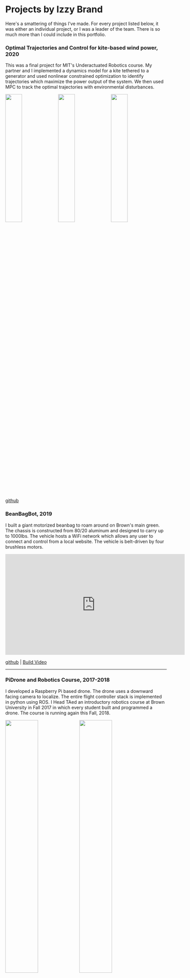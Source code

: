 # Projects by Izzy Brand
Here's a smattering of things I've made. For every project listed below, it was either an individual project, or I was a leader of the team. There is so much more than I could include in this portfolio.

### Optimal Trajectories and Control for kite-based wind power, 2020

This was a final project for MIT's Underactuated Robotics course. My partner and I implemented a dynamics model for a kite tethered to a generator and used nonlinear constrained optimization to identify trajectories which maximize the power output of the system. We then used MPC to track the optimal trajectories with environmental disturbances.

<p float="left">
  <img src="kiteTrajOpt/static_symmetric_traj.png" width="32%" />
  <img src="kiteTrajOpt/track_traj.gif" width="32%" />
  <img src="kiteTrajOpt/power_traj.png" width="32%" />
</p>

[github](https://github.com/IzzyBrand/kiteTrajOpt)

### BeanBagBot, 2019

I built a giant motorized beanbag to roam around on Brown's main green. The chassis is constructed from 80/20 aluminum and designed to carry up to 1000lbs. The vehicle hosts a WiFi network which allows any user to connect and control from a local website. The vehicle is belt-driven by four brushless motors.

<iframe width="560" height="315" src="https://www.youtube.com/embed/sxEttaBrUHI" frameborder="0" allow="accelerometer; autoplay; encrypted-media; gyroscope; picture-in-picture" allowfullscreen></iframe>

[github](https://github.com/IzzyBrand/beanbagbot) |  [Build Video](https://www.youtube.com/watch?v=sxEttaBrUHI)

---

### PiDrone and Robotics Course, 2017-2018

I developed a Raspberry Pi based drone. The drone uses a downward facing camera to localize. The entire flight controller stack is implemented in python using ROS. I Head TAed an introductory robotics course at Brown University in Fall 2017 in which every student built and programmed a drone. The course is running again this Fall, 2018.

<p float="left">
  <img src="pidrone/components.JPG" width="45%" />
  <img src="pidrone/drone.JPG" width="45%" />
</p>

[github](https://github.com/h2r/pidrone_pkg) | [IRoS Paper](http://h2r.cs.brown.edu/wp-content/uploads/pidrone18.pdf) | [2017 Course Website](http://cs.brown.edu/courses/cs1951r/website_2017/)

---

### High altitude autonomous glider, 2018

I scratch built a flying wing glider equipped with a Pixhawk, a Raspberry Pi, and two cameras. I used a high altitude weather balloon to drop the glider from 10,000m and programmed it to fly autonomously to a target GPS coordinate and land. Initially I used a quadcopter to drop the glider for low altitude testing.

<p float="left">
  <img src="spaceplane/glider.JPG" width="35%" />
  <img src="spaceplane/lift.png" width="35%" />
  <img src="spaceplane/before_launch.png" width="35%" />
  <img src="spaceplane/altitude.jpeg" width="35%" />
</p>

[github](https://github.com/IzzyBrand/spaceplane) | [Video of flight](https://www.youtube.com/watch?v=q10gKcguXW0)

---

### Deep Q-Network Experiment, 2018

This little 3D-printed robot was an experiment in deep RL. I implemented a DQN with experience replay, and trained this robot to avoid obstacles without any simulation. Backprop handled on offboard GPU, forward pass on the onboard raspberry pi. After about 16 hours the robot was consistently able to avoid obstacles.

<p float="left">
  <img src="dqn/front.jpg" width="40%" />
  <img src="dqn/quarter.jpg" width="40%" />
</p>

[github](https://github.com/IzzyBrand/ReAI_explorerBot) | [Training progress video](https://www.youtube.com/watch?v=emgjqfE0E44)

---

### Active stabilization for rockets, 2018

We developed a flight computer and 3D printed nosecone for apogee detection, parachute deployment, telemetry and active stabilization for small rockets. We also built a 2D simulator for tuning the PID controller before testing the rocket. The first prototype was destroyed by a parachute failure, so a rebuild and more testing is required.

<p float="left">
  <img src="carlson/fins.JPG" width="30%" />
  <img src="carlson/disassembled.JPG" width="30%" />
  <img src="carlson/assembled.JPG" width="30%" />
</p>

[github](https://github.com/openrocketryinitiative/carlson)

---

### Lunadrop Autonomous Drone Delivery, 2017

lunadrop is a comprehensive drone delivery system. Users visit our web app to place an order and select one of our designated delivery locations. A drone flies autonously from the hub to the selected location, descends to deliver the package, and returns to the hub. In addition to the aircraft and LTE-equipped onboard computer, we built a server and implemented user and internal web apps for ordering and deploying the fleet.

<p float="left">
  <img src="lunadrop/app.JPG" width="37.5%" />
  <img src="lunadrop/construction.png" width="41%" />
  <img src="lunadrop/flight.png" width="80%" />
</p>

[github](https://github.com/IzzyBrand/dro.ne) | [Demo video](https://www.youtube.com/watch?v=Rt-q0L54g0c)

---
### Assistive Rangefinder for the Blind, 2017

After my grandfather blinded himself, I built this device to act like a cane. It used an ultrasonic distance sensor and would make a subtle noise to indicate how close he was to obstacles.

<p float="left">
  <img src="blind_range_finder/device.JPG" width="40%" />
  <img src="blind_range_finder/in_use.JPG" width="40%" />
</p>

---

### Electric Longboard, 2016-2018

I built an electric longboard to commute to work and school. Top speed is ~20mph, range ~10mi. The deck is CNCed. The board is controlled via a linear potentiometer in a 3D printed grip. I've been riding this board for 3 years and roughly 300 miles.

<p float="left">
  <img src="longboard/bottom.JPG" width="40%" />
  <img src="longboard/top.JPG" width="40%" />
</p>

---

### Heavy Lift X8, 2015

I designed and built a large X8 multirotor for Above Summit LLC. It was specced to lift a 15 pound gimbal payload for 25 minutes.

<p float="left">
  <img src="heavylift_X8/holding_frame.JPG" width="40%" />
  <img src="heavylift_X8/at_the_field.JPG" width="40%" />
</p>

[Maiden flight video](https://www.youtube.com/watch?v=EVqrgPChW-E)

---

### Particle based lifelike system, 2019

This a particle system that runs in browser. Interactions between different types of particles yields emergent lifelike behavior

<p float="left">
  <img src="particleLife/seq_1.png" width="32%" />
  <img src="particleLife/seq_2.png" width="32%" />
  <img src="particleLife/seq_3.png" width="32%" />
</p>

[github](https://github.com/IzzyBrand/particleLife) | [Website](https://izzybrand.github.io/particleLife/)

---

### The Fish, 2014

I designed this plane to be easy to build and fly. The lower center of gravity and polyhedtral makes the plane return to level without any pilot input. I published plans and an instructional video online, and about 20 people have sent me videos of their own Fishes!

<p float="left">
  <img src="the_fish/plans.png" width="30%" />
  <img src="the_fish/parts.JPG" width="30%" />
  <img src="the_fish/assembled.JPG" width="30%" />
</p>

[Build video and flight demo](https://www.youtube.com/watch?v=kobJpBQO3hs) | [Writeup](https://www.flitetest.com/articles/the-fish-a-scratch-built-slow-flier)

---

### Generated tree designs, 2018

SVG line-art generated with python. I want to laser engrave these on wood.

<p float="left">
  <img src="tree_coaster/testA.png" width="35%" />
  <img src="tree_coaster/testC.png" width="35%" />
</p>

[github](https://github.com/IzzyBrand/python_svg_art)

---

### Rocket onboard computer for Apogee detection, 2017

We built this onboard computer for data logging and apogee detection on rockets (in order to deploy a parachute). In addition to a gyroscope and accelerometer, we included a microphone because we were curious if we could use the sound of rushing wind to improve apogee detection. This computer was replaced by a Raspberry Pi 0 in 2018.

<p float="left">
  <img src="carlson/v1_back.JPG" width="24%" />
  <img src="carlson/v1_front.PNG" width="24%" />
  <img src="carlson/apogee_detect_data.png" width="45%" />
</p>

[github](https://github.com/openrocketryinitiative/carlson)

---

### LED Music Visualizer, 2018

Raspberry Pi music visualizer written in python. Uses an ADC to sample the audio stream at 3.6kHz. FFT for responding to frequency. Flask webserver allows users to switch between visualization modes.

<p float="left">
  <img src="ledvis/a.JPG" width="40%" />
  <img src="ledvis/b.jpeg" width="17%" />
  <img src="ledvis/c.jpeg" width="17%" />
</p>

[github](https://github.com/IzzyBrand/ledvis) | [Video](https://www.youtube.com/watch?v=6FcszEPPI6c)

---

### Lots and lots of rocket motors, 2016-2018

I prepared 100s of pounds of solid rocket fuel and tested hundred of rockets motors. We were perfecting our recipe, preparation procedure, and nozzle and chamber geometry.

<p float="left">
  <img src="rockets/fuels.JPG" width="34%" />
  <img src="rockets/nozzle.JPG" width="25.5%" />
  <img src="rockets/13a.png" width="34%" />
</p>

[Thrust test data](https://github.com/openrocketryinitiative/motors) | [Video of 42.2lb thrust test](https://www.youtube.com/watch?v=pj9L2oc2jA4) | [Video of catastrophic chamber failure](https://www.youtube.com/watch?v=wenWCb-TPto)

---

### 3D printed rockets, 2017

We designed 3D-printable components rockets. All the models are parameterized, so they can be used to build many different sizes of rockets.

<p float="left">
  <img src="rockets/stls.png" width="67%" />
  <img src="rockets/parts.JPG" width="20%" />
</p>

---

### PonderBot, 2016

Twitter bot that makes frequent cryptic posts wondering about the universe and making contact with _them_. Sometimes _they_ respond.

<p float="left">
  <img src="misc/ponderbot.png" width="60%" />
</p>

[Twitter](https://twitter.com/ponderthem?lang=en)

---

### Panda Flying Wing, 2014

Homemade flying wing equipped with APM2.5 autopilot. Flight time 35+ minutes.

<p float="left">
  <img src="panda/open.JPG" width="30%" />
  <img src="panda/complete.JPG" width="30%" />
  <img src="panda/pass.JPG" width="60%" />
</p>

[Slow Motion Launch Video](https://www.youtube.com/watch?v=obun7-xxfmE) | [Autonomous Flight to 1km](https://www.youtube.com/watch?v=9jJ9ODU21fM)

---

### Voronoi Lamps, 2017

3D printed LED lamps

<p float="left">
  <img src="misc/voronoi.JPG" width="50%" />
</p>

---

### Lots and lots of (mostly flying) things, pre 2016

Designed and built from scratch

<p float="left">
  <img src="old_planes/IMG_1682.jpg" width="30%" />
  <img src="old_planes/IMG_0146.JPG" width="30%" />
  <img src="old_planes/IMG_2656.JPG" width="30%" />
  <img src="old_planes/IMG_0214.JPG" width="30%" />
  <img src="old_planes/IMG_0490.JPG" width="30%" />
  <img src="old_planes/IMG_0492.JPG" width="30%" />
  <img src="old_planes/IMG_0587.JPG" width="30%" />
  <img src="old_planes/IMG_0803.JPG" width="30%" />
  <img src="old_planes/IMG_1025.JPG" width="30%" />
  <img src="old_planes/IMG_1026.JPG" width="30%" />
  <img src="old_planes/IMG_1280.JPG" width="30%" />
  <img src="old_planes/IMG_1283.JPG" width="30%" />
  <img src="old_planes/IMG_1844.JPG" width="30%" />
  <img src="old_planes/IMG_1928.JPG" width="30%" />
  <img src="old_planes/IMG_4369.PNG" width="30%" />
  <img src="old_planes/IMG_0089.JPG" width="30%" />
  <img src="old_planes/IMG_0282.JPG" width="30%" />
  <img src="old_planes/IMG_1000.JPG" width="30%" />
  <img src="old_planes/IMG_1631.JPG" width="30%" />
  <img src="old_planes/IMG_1642.JPG" width="30%" />
  <img src="old_planes/IMG_1679.JPG" width="30%" />
  <img src="old_planes/IMG_1793.JPG" width="30%" />
  <img src="old_planes/IMG_1902.JPG" width="30%" />
  <img src="old_planes/IMG_1959.JPG" width="30%" />
  <img src="old_planes/IMG_2106.JPG" width="30%" />
  <img src="old_planes/IMG_2148.JPG" width="30%" />
  <img src="old_planes/IMG_0696.JPG" width="30%" />
  <img src="old_planes/IMG_1221.JPG" width="30%" />
  <img src="old_planes/IMG_1265.JPG" width="30%" />
  <img src="old_planes/IMG_0712.JPG" width="30%" />
  <img src="old_planes/IMG_0819.JPG" width="30%" />
  <img src="old_planes/IMG_0258.JPG" width="30%" />

</p>

---

